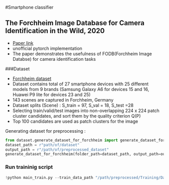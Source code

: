 #Smartphone classifier

## The Forchheim Image Database for Camera Identification in the Wild, 2020
* [Paper link](https://arxiv.org/pdf/2011.02241.pdf)
* unofficial pytorch implementation
* The paper demonstrates the usefulness of FODB(Forchheim Image Databse) for camera identification tasks


###Dataset 
* [Forchheim dataset](https://www.kaggle.com/datasets/aaravsharma180/forchheim-dataset) 
* Dataset contains total of 27 smartphone devices with 25 different models from 9 brands (Samsung Galaxy A6 for devices 15 and 16, Huawei P9 lite for devices 23 and 25)
* 143 scenes are captured in Forchheim, Germany
* Dataset splits (Scene) : S_train = 97, S_val = 18, S_test =28
* Selecting train/valid/test images into non-overlapping 224 x 224 patch cluster candidates, and sort them by the quality criterion Q(P)
* Top 100 candidates are used as patch clusters for the image

Generating dataset for preprocessing : 

```Python
from dataset.generate_dataset_for_forchheim import generate_dataset_for_forchheim
dataset_path = r"path/of/dataset"
output_path = r"/path/of/preprocessed_dataset"
generate_dataset_for_forchheim(folder_path=dataset_path, output_path=output_path, tiles_M = 224, tiles_N=224, nbr_patch_per_image=100, stride=224, shuffle = True)
```

### Run traininig script

```Python
!python main_train.py --train_data_path "/path/preprocessed/Training/Dataset" --valid_data_path "/path/preprocessed/Valid/Dataset" --test_data_path "/path/preprocessed/Test/Dataset " --model_output_path "/path/to/save/checkpoint" --epochs 300 --number_of_class 25 --experiment "EfficientNet_b0" --optimizer "Adam"
```
